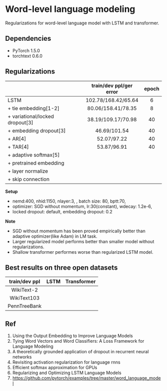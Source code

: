# Word-level language modeling
Regularizations for word-level language model with LSTM and transformer.


## Dependencies
- PyTorch 1.5.0
- torchtext 0.6.0


## Regularizations

|                                   | train/dev ppl/ger error  |  epoch  |
| :------------------------------   | :----------------------: | :-----: |
|   LSTM                            |  102.78/168.42/65.64     |    6    | 
|   + tie embedding[1-2]            |  80.06/158.41/78.35      |    8    |
|   + variational/locked dropout[3] |  38.19/109.17/70.98      |    40   |
|   + embedding dropout[3]          |  46.69/101.54            |    40   |
|   + AR[4]                         |  52.07/97.22             |    40   |
|   + TAR[4]                        |  53.87/96.91             |    40   |
|   + adaptive softmax[5]           |                          |         |
|   + pretrained embedding          |                          |         |
|   + layer normalize               |                          |         |
|   + skip connection               |                          |         |


**Setup**
- nemd:400, nhid:1150, nlayer:3, , batch size: 80, bptt:70, 
- optimizer: SGD without momentum, lr:30(constant), wdecay: 1.2e-6, 
- locked dropout: default, embedding dropout: 0.2

**Note**
- SGD without momentum has been proved empirically better than adaptive optimizer(like Adam) in LM task.
- Larger regularized model performs better than smaller model without regularizations.
- Shallow transformer performes worse than regularized LSTM model.



## Best results on three open datasets

| train/dev ppl  | LSTM    |   Transformer  |
|:-------------: | :-----: | :-------------:| 
| WikiText-2     |         |                |
| WikiText103    |         |                |
| PennTreeBank   |         |                |




## Ref

1. Using the Output Embedding to Improve Language Models
2. Tying Word Vectors and Word Classifiers: A Loss Framework for Language Modeling
3. A theoretically grounded application of dropout in recurrent neural networks
4. Revisiting activation regularization for language rnns
5. Efficient softmax approximation for GPUs
6. Regularizing and Optimizing LSTM Language Models
7. https://github.com/pytorch/examples/tree/master/word_language_model
